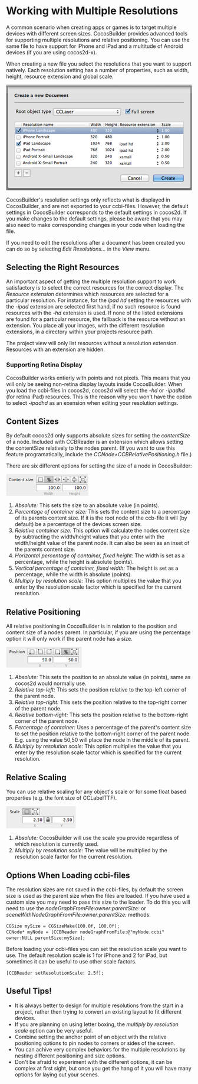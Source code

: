 # Working with Multiple Resolutions
A common scenario when creating apps or games is to target multiple devices with different screen sizes. CocosBuilder provides advanced tools for supporting multiple resolutions and relative positioning. You can use the same file to have support for iPhone and iPad and a multitude of Android devices (if you are using cocos2d-x).

When creating a new file you select the resolutions that you want to support natively. Each resolution setting has a number of properties, such as width, height, resource extension and global scale.

![image](5-1.png)

CocosBuilder's resolution settings only reflects what is displayed in CocosBuilder, and are not exported to your ccbi-files. However, the default settings in CocosBuilder corresponds to the default settings in cocos2d. If you make changes to the default settings, please be aware that you may also need to make corresponding changes in your code when loading the file.

If you need to edit the resolutions after a document has been created you can do so by selecting *Edit Resolutions…* in the *View* menu.

## Selecting the Right Resources
An important aspect of getting the multiple resolution support to work satisfactory is to select the correct resources for the correct display. The *Resource extension* determines which resources are selected for a particular resolution. For instance, for the *ipad hd* setting the resources with the *-ipad* extension are selected first hand, if no such resource is found resources with the *-hd* extension is used. If none of the listed extensions are found for a particular resource, the fallback is the resource without an extension. You place all your images, with the different resolution extensions, in a directory within your projects resource path.

The project view will only list resources without a resolution extension. Resources with an extension are hidden.

### Supporting Retina Display
CocosBuilder works entierly with points and not pixels. This means that you will only be seeing non-retina display layouts inside CocosBuilder. When you load the ccbi-files in cocos2d, cocos2d will select the *-hd* or *-ipadhd* (for retina iPad) resources. This is the reason why you won't have the option to select *-ipadhd* as an exension when editing your resolution settings.

## Content Sizes
By default cocos2d only supports absolute sizes for setting the *contentSize* of a node. Included with CCBReader is an extension which allows setting the contentSize relatively to the nodes parent. (If you want to use this feature programatically, include the *CCNode+CCBRelativePositioning.h* file.)

There are six different options for setting the size of a node in CocosBuilder:

![image](5-2.png)

1. *Absolute:* This sets the size to an absolute value (in points).
2. *Percentage of container size:* This sets the content size to a percentage of its parents content size. If it is the root node of the ccb-file it will (by default) be a percentage of the devices screen size.
3. *Relative container size:* This option will calculate the nodes content size by subtracting the width/height values that you enter with the width/height value of the parent node. It can also be seen as an inset of the parents content size.
4. *Horizontal percentage of container, fixed height:* The width is set as a percentage, while the height is absolute (points).
5. *Vertical percentage of container, fixed width:* The height is set as a percentage, while the width is absolute (points).
6. *Multiply by resolution scale:* This option multiplies the value that you enter by the resolution scale factor which is specified for the current resolution.

## Relative Positioning
All relative positioning in CocosBuilder is in relation to the position and content size of a nodes parent. In particular, if you are using the percentage option it will only work if the parent node has a size.

![image](5-3.png)

1. *Absolute:* This sets the position to an absolute value (in points), same as cocos2d would normally use.
2. *Relative top-left:* This sets the position relative to the top-left corner of the parent node.
3. *Relative top-right:* This sets the position relative to the top-right corner of the parent node.
4. *Relative bottom-right:* This sets the position relative to the bottom-right corner of the parent node.
5. *Percentage of container:* Uses a percentage of the parent's content size to set the position relative to the bottom-right corner of the parent node. E.g. using the value 50,50 will place the node in the middle of its parent.
6. *Multiply by resolution scale:* This option multiplies the value that you enter by the resolution scale factor which is specified for the current resolution.

## Relative Scaling
You can use relative scaling for any object's scale or for some float based properties (e.g. the font size of CCLabelTTF).

![image](5-4.png)

1. *Absolute:* CocosBuilder will use the scale you provide regardless of which resolution is currently used.
2. *Multiply by resolution scale:* The value will be multiplied by the resolution scale factor for the current resolution.

## Options When Loading ccbi-files
The resolution sizes are not saved in the ccbi-files, by default the screen size is used as the parent size when the files are loaded. If you have used a custom size you may need to pass this size to the loader. To do this you will need to use the *nodeGraphFromFile:owner:parentSize:* or *sceneWithNodeGraphFromFile:owner:parentSize:* methods.

    CGSize mySize = CGSizeMake(100.0f, 100.0f);
    CCNode* myNode = [CCBReader nodeGraphFromFile:@"myNode.ccbi" owner:NULL parentSize:mySize];

Before loading your ccbi-files you can set the resolution scale you want to use. The default resolution scale is 1 for iPhone and 2 for iPad, but sometimes it can be useful to use other scale factors.

    [CCBReader setResolutionScale: 2.5f];

## Useful Tips!
* It is always better to design for multiple resolutions from the start in a project, rather then trying to convert an existing layout to fit different devices.
* If you are planning on using letter boxing, the *multiply by resolution scale* option can be very useful.
* Combine setting the anchor point of an object with the relative positioning options to pin nodes to corners or sides of the screen.
* You can achive very complex behaviors for the multiple resolutions by nesting different positioning and size options.
* Don't be afraid to experiment with the different options, it can be complex at first sight, but once you get the hang of it you will have many options for laying out your scenes.
